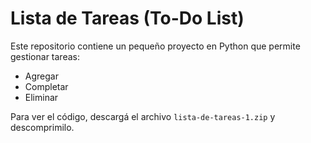 # Lista de Tareas (To-Do List)

Este repositorio contiene un pequeño proyecto en Python que permite gestionar tareas:
- Agregar
- Completar
- Eliminar

Para ver el código, descargá el archivo `lista-de-tareas-1.zip` y descomprimilo.
